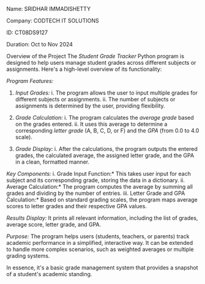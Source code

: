 Name: SRIDHAR IMMADISHETTY

Company: CODTECH IT SOLUTIONS

ID: CT08DS9127

Duration: Oct to Nov 2024


Overview of the Project
The *Student Grade Tracker* Python program is designed to help users manage student grades across different subjects or assignments. Here's a high-level overview of its functionality:

*Program Features:*
1. *Input Grades:* 
   i. The program allows the user to input multiple grades for different subjects or assignments.
   ii. The number of subjects or assignments is determined by the user, providing flexibility.

2. *Grade Calculation:*
   i. The program calculates the *average grade* based on the grades entered.
   ii. It uses this average to determine a corresponding *letter grade* (A, B, C, D, or F) and the *GPA* (from 0.0 to 4.0 scale).

3. *Grade Display:*
   i. After the calculations, the program outputs the entered grades, the calculated average, the assigned letter grade, and the GPA in a clean, formatted manner.

*Key Components:*
i. Grade Input Function:* This takes user input for each subject and its corresponding grade, storing the data in a dictionary.
ii. Average Calculation:* The program computes the average by summing all grades and dividing by the number of entries.
iii. Letter Grade and GPA Calculation:* Based on standard grading scales, the program maps average scores to letter grades and their respective GPA values.

*Results Display:* It prints all relevant information, including the list of grades, average score, letter grade, and GPA.

*Purpose:*
The program helps users (students, teachers, or parents) track academic performance in a simplified, interactive way. It can be extended to handle more complex scenarios, such as weighted averages or multiple grading systems. 

In essence, it's a basic grade management system that provides a snapshot of a student's academic standing.
